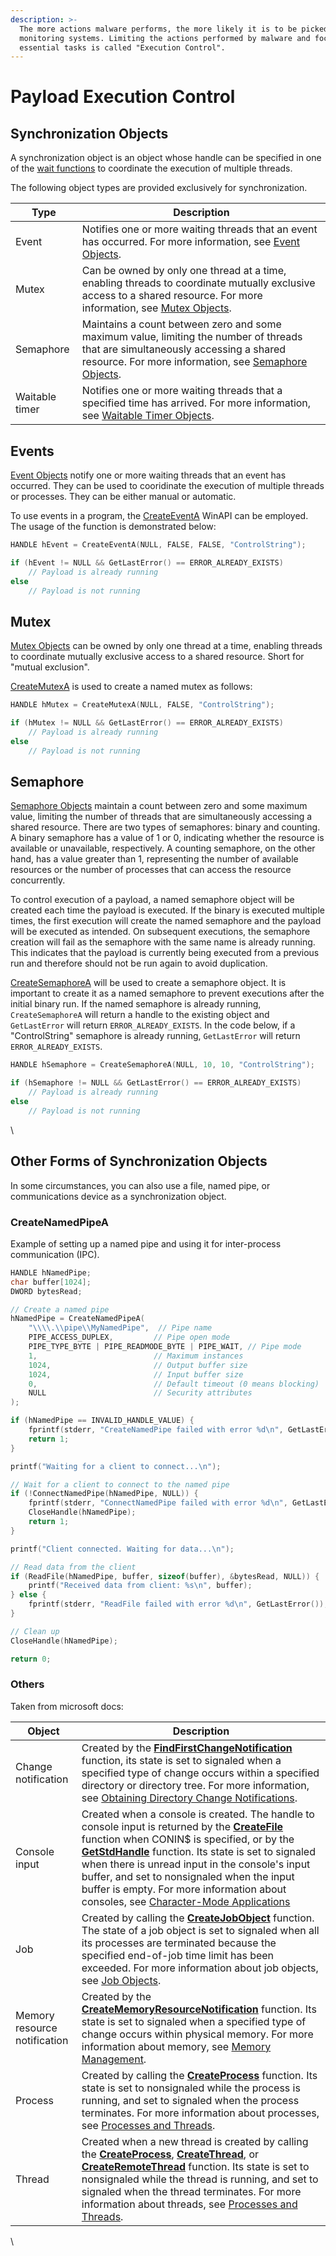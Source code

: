 ```yaml
---
description: >-
  The more actions malware performs, the more likely it is to be picked up by
  monitoring systems. Limiting the actions performed by malware and focusing on
  essential tasks is called "Execution Control".
---
```


# Payload Execution Control



## Synchronization Objects

A synchronization object is an object whose handle can be specified in one of the [wait functions](https://learn.microsoft.com/en-us/windows/win32/sync/wait-functions) to coordinate the execution of multiple threads.

The following object types are provided exclusively for synchronization.

| Type           | Description                                                                                                                                                                                                                                                       |
| -------------- | ----------------------------------------------------------------------------------------------------------------------------------------------------------------------------------------------------------------------------------------------------------------- |
| Event          | Notifies one or more waiting threads that an event has occurred. For more information, see [Event Objects](https://learn.microsoft.com/en-us/windows/win32/sync/event-objects).                                                                                   |
| Mutex          | Can be owned by only one thread at a time, enabling threads to coordinate mutually exclusive access to a shared resource. For more information, see [Mutex Objects](https://learn.microsoft.com/en-us/windows/win32/sync/mutex-objects).                          |
| Semaphore      | Maintains a count between zero and some maximum value, limiting the number of threads that are simultaneously accessing a shared resource. For more information, see [Semaphore Objects](https://learn.microsoft.com/en-us/windows/win32/sync/semaphore-objects). |
| Waitable timer | Notifies one or more waiting threads that a specified time has arrived. For more information, see [Waitable Timer Objects](https://learn.microsoft.com/en-us/windows/win32/sync/waitable-timer-objects).                                                          |

&#x20;



## Events

[Event Objects](https://learn.microsoft.com/en-us/windows/win32/sync/event-objects) notify one or more waiting threads that an event has occurred. They can be used to cooridinate the execution of multiple threads or processes. They can be either manual or automatic.

To use events in a program, the [CreateEventA](https://learn.microsoft.com/en-us/windows/win32/api/synchapi/nf-synchapi-createeventa) WinAPI can be employed. The usage of the function is demonstrated below:

```c
HANDLE hEvent = CreateEventA(NULL, FALSE, FALSE, "ControlString");

if (hEvent != NULL && GetLastError() == ERROR_ALREADY_EXISTS)
	// Payload is already running
else
	// Payload is not running
```



## Mutex

[Mutex Objects](https://learn.microsoft.com/en-us/windows/win32/sync/mutex-objects) can be owned by only one thread at a time, enabling threads to coordinate mutually exclusive access to a shared resource. Short for "mutual exclusion".

[CreateMutexA](https://learn.microsoft.com/en-us/windows/win32/api/synchapi/nf-synchapi-createmutexa) is used to create a named mutex as follows:

```c
HANDLE hMutex = CreateMutexA(NULL, FALSE, "ControlString");

if (hMutex != NULL && GetLastError() == ERROR_ALREADY_EXISTS)
	// Payload is already running
else
	// Payload is not running
```



## Semaphore

[Semaphore Objects](https://learn.microsoft.com/en-us/windows/win32/sync/semaphore-objects) maintain a count between zero and some maximum value, limiting the number of threads that are simultaneously accessing a shared resource. There are two types of semaphores: binary and counting. A binary semaphore has a value of 1 or 0, indicating whether the resource is available or unavailable, respectively. A counting semaphore, on the other hand, has a value greater than 1, representing the number of available resources or the number of processes that can access the resource concurrently.

To control execution of a payload, a named semaphore object will be created each time the payload is executed. If the binary is executed multiple times, the first execution will create the named semaphore and the payload will be executed as intended. On subsequent executions, the semaphore creation will fail as the semaphore with the same name is already running. This indicates that the payload is currently being executed from a previous run and therefore should not be run again to avoid duplication.



[CreateSemaphoreA](https://learn.microsoft.com/en-us/windows/win32/api/winbase/nf-winbase-createsemaphorea) will be used to create a semaphore object. It is important to create it as a named semaphore to prevent executions after the initial binary run. If the named semaphore is already running, `CreateSemaphoreA` will return a handle to the existing object and `GetLastError` will return `ERROR_ALREADY_EXISTS`. In the code below, if a "ControlString" semaphore is already running, `GetLastError` will return `ERROR_ALREADY_EXISTS`.

```c
HANDLE hSemaphore = CreateSemaphoreA(NULL, 10, 10, "ControlString");

if (hSemaphore != NULL && GetLastError() == ERROR_ALREADY_EXISTS)
	// Payload is already running
else
	// Payload is not running
```

\


## Other Forms of Synchronization Objects

In some circumstances, you can also use a file, named pipe, or communications device as a synchronization object.





### CreateNamedPipeA

Example of setting up a named pipe and using it for inter-process communication (IPC).

```c
HANDLE hNamedPipe;
char buffer[1024];
DWORD bytesRead;

// Create a named pipe
hNamedPipe = CreateNamedPipeA(
    "\\\\.\\pipe\\MyNamedPipe",  // Pipe name
    PIPE_ACCESS_DUPLEX,         // Pipe open mode
    PIPE_TYPE_BYTE | PIPE_READMODE_BYTE | PIPE_WAIT, // Pipe mode
    1,                          // Maximum instances
    1024,                       // Output buffer size
    1024,                       // Input buffer size
    0,                          // Default timeout (0 means blocking)
    NULL                        // Security attributes
);

if (hNamedPipe == INVALID_HANDLE_VALUE) {
    fprintf(stderr, "CreateNamedPipe failed with error %d\n", GetLastError());
    return 1;
}

printf("Waiting for a client to connect...\n");

// Wait for a client to connect to the named pipe
if (!ConnectNamedPipe(hNamedPipe, NULL)) {
    fprintf(stderr, "ConnectNamedPipe failed with error %d\n", GetLastError());
    CloseHandle(hNamedPipe);
    return 1;
}

printf("Client connected. Waiting for data...\n");

// Read data from the client
if (ReadFile(hNamedPipe, buffer, sizeof(buffer), &bytesRead, NULL)) {
    printf("Received data from client: %s\n", buffer);
} else {
    fprintf(stderr, "ReadFile failed with error %d\n", GetLastError());
}

// Clean up
CloseHandle(hNamedPipe);

return 0;
```



### Others

Taken from microsoft docs:

| Object                       | Description                                                                                                                                                                                                                                                                                                                                                                                                                                                                                                                                                                                                                                                                                                                           |
| ---------------------------- | ------------------------------------------------------------------------------------------------------------------------------------------------------------------------------------------------------------------------------------------------------------------------------------------------------------------------------------------------------------------------------------------------------------------------------------------------------------------------------------------------------------------------------------------------------------------------------------------------------------------------------------------------------------------------------------------------------------------------------------- |
| Change notification          | Created by the [**FindFirstChangeNotification**](https://learn.microsoft.com/en-us/windows/win32/api/fileapi/nf-fileapi-findfirstchangenotificationa) function, its state is set to signaled when a specified type of change occurs within a specified directory or directory tree. For more information, see [Obtaining Directory Change Notifications](https://learn.microsoft.com/en-us/windows/win32/fileio/obtaining-directory-change-notifications).                                                                                                                                                                                                                                                                            |
| Console input                | Created when a console is created. The handle to console input is returned by the [**CreateFile**](https://learn.microsoft.com/en-us/windows/win32/api/fileapi/nf-fileapi-createfilea) function when CONIN$ is specified, or by the [**GetStdHandle**](https://learn.microsoft.com/en-us/windows/console/getstdhandle) function. Its state is set to signaled when there is unread input in the console's input buffer, and set to nonsignaled when the input buffer is empty. For more information about consoles, see [Character-Mode Applications](https://learn.microsoft.com/en-us/windows/console/character-mode-applications)                                                                                                  |
| Job                          | Created by calling the [**CreateJobObject**](https://learn.microsoft.com/en-us/windows/win32/api/jobapi2/nf-jobapi2-createjobobjectw) function. The state of a job object is set to signaled when all its processes are terminated because the specified end-of-job time limit has been exceeded. For more information about job objects, see [Job Objects](https://learn.microsoft.com/en-us/windows/win32/procthread/job-objects).                                                                                                                                                                                                                                                                                                  |
| Memory resource notification | Created by the [**CreateMemoryResourceNotification**](https://learn.microsoft.com/en-us/windows/win32/api/memoryapi/nf-memoryapi-creatememoryresourcenotification) function. Its state is set to signaled when a specified type of change occurs within physical memory. For more information about memory, see [Memory Management](https://learn.microsoft.com/en-us/windows/win32/memory/memory-management).                                                                                                                                                                                                                                                                                                                        |
| Process                      | Created by calling the [**CreateProcess**](https://learn.microsoft.com/en-us/windows/win32/api/processthreadsapi/nf-processthreadsapi-createprocessa) function. Its state is set to nonsignaled while the process is running, and set to signaled when the process terminates. For more information about processes, see [Processes and Threads](https://learn.microsoft.com/en-us/windows/win32/procthread/processes-and-threads).                                                                                                                                                                                                                                                                                                   |
| Thread                       | Created when a new thread is created by calling the [**CreateProcess**](https://learn.microsoft.com/en-us/windows/win32/api/processthreadsapi/nf-processthreadsapi-createprocessa), [**CreateThread**](https://learn.microsoft.com/en-us/windows/win32/api/processthreadsapi/nf-processthreadsapi-createthread), or [**CreateRemoteThread**](https://learn.microsoft.com/en-us/windows/win32/api/processthreadsapi/nf-processthreadsapi-createremotethread) function. Its state is set to nonsignaled while the thread is running, and set to signaled when the thread terminates. For more information about threads, see [Processes and Threads](https://learn.microsoft.com/en-us/windows/win32/procthread/processes-and-threads). |

&#x20;

\
